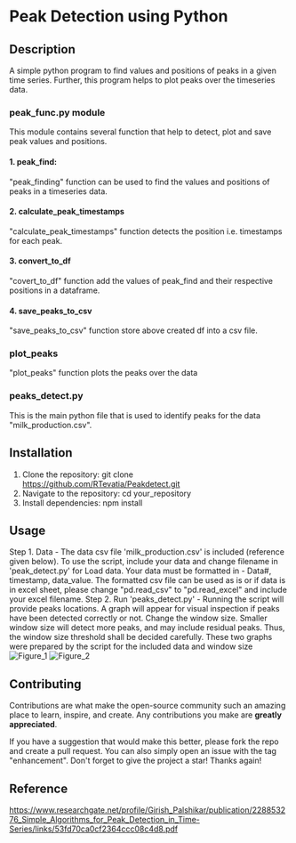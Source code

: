 # Peak Detection using Python

## Description
 A simple python program to find values and positions of peaks in a given time series.
 Further, this program helps to plot peaks over the timeseries data.

### peak_func.py module
 This module contains several function that help to detect, plot and save peak values and positions.
#### 1. peak_find:
"peak_finding" function can be used to find the values and positions of peaks in a timeseries data.
#### 2. calculate_peak_timestamps
"calculate_peak_timestamps" function detects the position i.e. timestamps for each peak.
#### 3. convert_to_df
"covert_to_df" function add the values of peak_find and their respective positions in a dataframe.
#### 4. save_peaks_to_csv
"save_peaks_to_csv" function store above created df into a csv file.
### plot_peaks
"plot_peaks" function plots the peaks over the data

### peaks_detect.py
This is the main python file that is used to identify peaks for the data "milk_production.csv".

## Installation
1. Clone the repository: git clone https://github.com/RTevatia/Peakdetect.git
2. Navigate to the repository: cd your_repository
3. Install dependencies: npm install

## Usage
Step 1. Data - The data csv file 'milk_production.csv' is included (reference given below). To use the script, include your data and change filename in 'peak_detect.py' for Load data. Your data must be formatted in - Data#, timestamp, data_value. The formatted csv file can be used as is or if data is in excel sheet, please change "pd.read_csv" to "pd.read_excel" and include your excel filename.
Step 2. Run 'peaks_detect.py' - Running the script will provide peaks locations. A graph will appear for visual inspection if peaks have been detected correctly or not. Change the window size. Smaller window size will detect more peaks, and may include residual peaks. Thus, the window size threshold shall be decided carefully.
These two graphs were prepared by the script for the included data and window size 
![Figure_1](https://github.com/RTevatia/Peakdetect/assets/11818993/5d6acbc8-4a46-4336-982a-aeb55271bf36)
![Figure_2](https://github.com/RTevatia/Peakdetect/assets/11818993/57bc8459-631e-4ab9-9e32-c7ceb972a774)

## Contributing

Contributions are what make the open-source community such an amazing place to learn, inspire, and create. Any contributions you make are **greatly appreciated**.

If you have a suggestion that would make this better, please fork the repo and create a pull request. You can also simply open an issue with the tag "enhancement".
Don't forget to give the project a star! Thanks again!
    
 ## Reference
 https://www.researchgate.net/profile/Girish_Palshikar/publication/228853276_Simple_Algorithms_for_Peak_Detection_in_Time-Series/links/53fd70ca0cf2364ccc08c4d8.pdf

